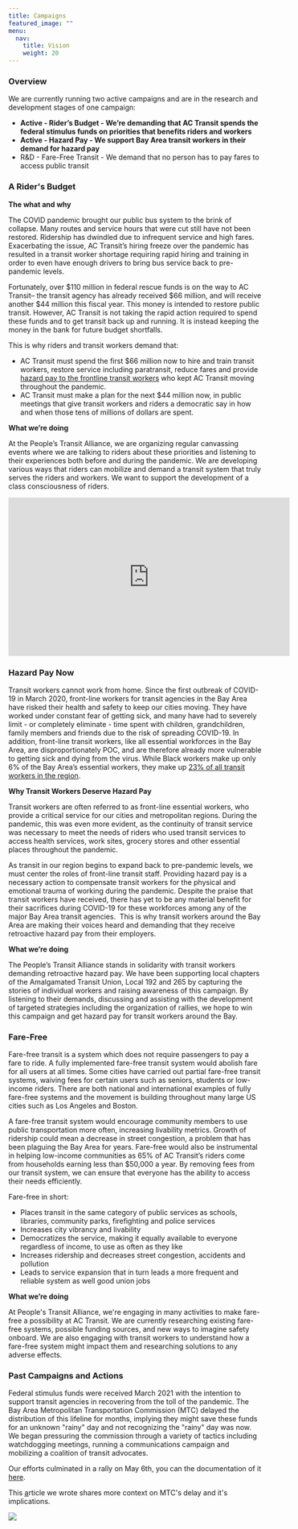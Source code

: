 ```yaml
---
title: Campaigns
featured_image: ""
menu:
  nav:
    title: Vision
    weight: 20
---
```

<!--StartFragment-->

### **Overview**

We are currently running two active campaigns and are in the research and development stages of one campaign:

* **Active - Rider’s Budget - We’re demanding that AC Transit spends the federal stimulus funds on priorities that benefits riders and workers**
* **Active - Hazard Pay - We support Bay Area transit workers in their demand for hazard pay**
* R&D - Fare-Free Transit - We demand that no person has to pay fares to access public transit

### **A Rider's Budget**

**The what and why**

The COVID pandemic brought our public bus system to the brink of collapse. Many routes and service hours that were cut still have not been restored. Ridership has dwindled due to infrequent service and high fares. Exacerbating the issue, AC Transit’s hiring freeze over the pandemic has resulted in a transit worker shortage requiring rapid hiring and training in order to even have enough drivers to bring bus service back to pre-pandemic levels. 

Fortunately, over $110 million in federal rescue funds is on the way to AC Transit– the transit agency has already received $66 million, and will receive another $44 million this fiscal year. This money is intended to restore public transit. However, AC Transit is not taking the rapid action required to spend these funds and to get transit back up and running. It is instead keeping the money in the bank for future budget shortfalls.

This is why riders and transit workers demand that:

* AC Transit must spend the first $66 million now to hire and train transit workers, restore service including paratransit, reduce fares and provide [hazard pay to the frontline transit workers](https://eastbaymajority.com/ac-transit-jovanka-beckles-covid-hazard-pay-bus-drivers/) who kept AC Transit moving throughout the pandemic. 
* AC Transit must make a plan for the next $44 million now, in public meetings that give transit workers and riders a democratic say in how and when those tens of millions of dollars are spent.

**What we’re doing**

At the People’s Transit Alliance, we are organizing regular canvassing events where we are talking to riders about these priorities and listening to their experiences both before and during the pandemic. We are developing various ways that riders can mobilize and demand a transit system that truly serves the riders and workers. We want to support the development of a class consciousness of riders.

<iframe width="560" height="315" src="https://www.youtube.com/embed/A0k0UQmN364" title="YouTube video player" frameborder="0" allow="accelerometer; autoplay; clipboard-write; encrypted-media; gyroscope; picture-in-picture" allowfullscreen></iframe>

### **Hazard Pay Now**

Transit workers cannot work from home. Since the first outbreak of COVID-19 in March 2020, front-line workers for transit agencies in the Bay Area have risked their health and safety to keep our cities moving. They have worked under constant fear of getting sick, and many have had to severely limit - or completely eliminate - time spent with children, grandchildren, family members and friends due to the risk of spreading COVID-19. In addition, front-line transit workers, like all essential workforces in the Bay Area, are disproportionately POC, and are therefore already more vulnerable to getting sick and dying from the virus. While Black workers make up only 6% of the Bay Area’s essential workers, they make up [23% of all transit workers in the region](https://sff.org/bay-areas-essential-workers-are-disproportionately-people-of-color-women-and-immigrants-new-study-finds/).  

**Why Transit Workers Deserve Hazard Pay**

Transit workers are often referred to as front-line essential workers, who provide a critical service for our cities and metropolitan regions. During the pandemic, this was even more evident, as the continuity of transit service was necessary to meet the needs of riders who used transit services to access health services, work sites, grocery stores and other essential places throughout the pandemic.

As transit in our region begins to expand back to pre-pandemic levels, we must center the roles of front-line transit staff. Providing hazard pay is a necessary action to compensate transit workers for the physical and emotional trauma of working during the pandemic. Despite the praise that transit workers have received, there has yet to be any material benefit for their sacrifices during COVID-19 for these workforces among any of the major Bay Area transit agencies.  This is why transit workers around the Bay Area are making their voices heard and demanding that they receive retroactive hazard pay from their employers. 

**What we’re doing**

The People’s Transit Alliance stands in solidarity with transit workers demanding retroactive hazard pay. We have been supporting local chapters of the Amalgamated Transit Union, Local 192 and 265 by capturing the stories of individual workers and raising awareness of this campaign. By listening to their demands, discussing and assisting with the development of targeted strategies including the organization of rallies, we hope to win this campaign and get hazard pay for transit workers around the Bay.

### **Fare-Free**

Fare-free transit is a system which does not require passengers to pay a fare to ride. A fully implemented fare-free transit system would abolish fare for all users at all times. Some cities have carried out partial fare-free transit systems, waiving fees for certain users such as seniors, students or low-income riders. There are both national and international examples of fully fare-free systems and the movement is building throughout many large US cities such as Los Angeles and Boston.

A fare-free transit system would encourage community members to use public transportation more often, increasing livability metrics. Growth of ridership could mean a decrease in street congestion, a problem that has been plaguing the Bay Area for years. Fare-free would also be instrumental in helping low-income communities as 65% of AC Transit’s riders come from households earning less than $50,000 a year. By removing fees from our transit system, we can ensure that everyone has the ability to access their needs efficiently.

Fare-free in short:

* Places transit in the same category of public services as schools, libraries, community parks, firefighting and police services
* Increases city vibrancy and livability
* Democratizes the service, making it equally available to everyone regardless of income, to use as often as they like
* Increases ridership and decreases street congestion, accidents and pollution
* Leads to service expansion that in turn leads a more frequent and reliable system as well good union jobs

**What we’re doing**

At People's Transit Alliance, we're engaging in many activities to make fare-free a possibility at AC Transit. We are currently researching existing fare-free systems, possible funding sources, and new ways to imagine safety onboard. We are also engaging with transit workers to understand how a fare-free system might impact them and researching solutions to any adverse effects. 

### **Past Campaigns and Actions**

Federal stimulus funds were received March 2021 with the intention to support transit agencies in recovering from the toll of the pandemic. The Bay Area Metropolitan Transportation Commission (MTC) delayed the distribution of this lifeline for months, implying they might save these funds for an unknown "rainy" day and not recognizing the "rainy" day was now. We began pressuring the commission through a variety of tactics including watchdogging meetings, running a communications campaign and mobilizing a coalition of transit advocates.

Our efforts culminated in a rally on May 6th, you can the documentation of it [here](https://peoplestransit.org/c/hey-mtc-rally/).

This [a](https://eastbaymajority.com/bay-area-transit-stimulus-bailout-arp-mtc-ac-transit/)rticle we wrote shares more context on MTC's delay and it's implications.


[![](/images/uploads/copy-of-6e1a0459.jpg)](https://peoplestransit.org/c/hey-mtc-rally/)

<!--EndFragment-->